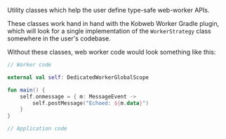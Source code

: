 Utility classes which help the user define type-safe web-worker APIs.

These classes work hand in hand with the Kobweb Worker Gradle plugin, which will look for a single implementation of the
`WorkerStrategy` class somewhere in the user's codebase.

Without these classes, web worker code would look something like this:

```kotlin
// Worker code

external val self: DedicatedWorkerGlobalScope

fun main() {
    self.onmessage = { m: MessageEvent ->
        self.postMessage("Echoed: ${m.data}")
    }
}

// Application code
```
